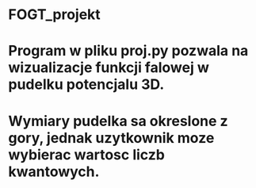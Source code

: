 # FOGT_projekt

# Program w pliku proj.py pozwala na wizualizacje funkcji falowej w pudelku potencjalu 3D. 
# Wymiary pudelka sa okreslone z gory, jednak uzytkownik moze wybierac wartosc liczb kwantowych.